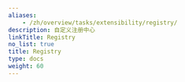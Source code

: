 ```yaml
---
aliases:
    - /zh/overview/tasks/extensibility/registry/
description: 自定义注册中心
linkTitle: Registry
no_list: true
title: Registry
type: docs
weight: 60
---
```

